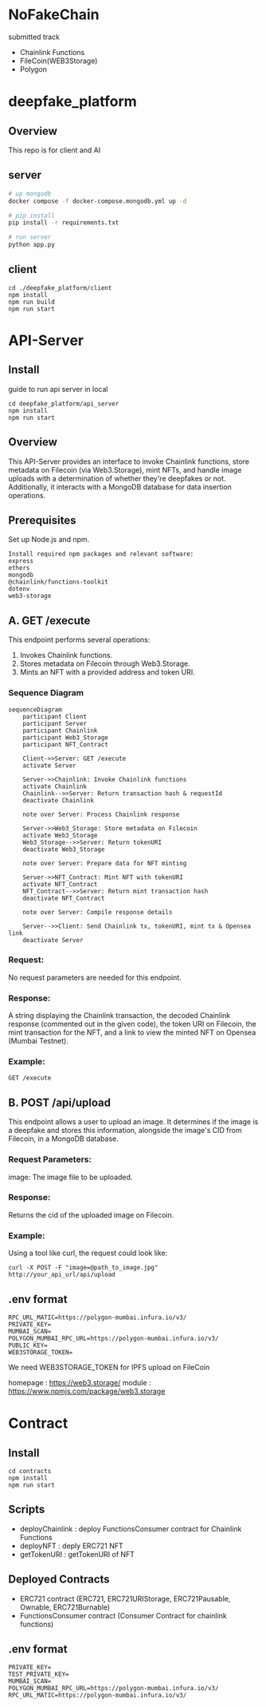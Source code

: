 # NoFakeChain

submitted track
- Chainlink Functions
- FileCoin(WEB3Storage)
- Polygon

# deepfake_platform

## Overview
This repo is for client and AI
 
## server

```sh
# up mongodb
docker compose -f docker-compose.mongodb.yml up -d

# pip install
pip install -r requirements.txt

# run server
python app.py
```

## client
```
cd ./deepfake_platform/client 
npm install
npm run build
npm run start
```

# API-Server
## Install
guide to run api server in local

```
cd deepfake_platform/api_server 
npm install
npm run start
```
## Overview
This API-Server provides an interface to invoke Chainlink functions, store metadata on Filecoin (via Web3.Storage), mint NFTs, and handle image uploads with a determination of whether they're deepfakes or not. Additionally, it interacts with a MongoDB database for data insertion operations.

## Prerequisites
Set up Node.js and npm.
```
Install required npm packages and relevant software:
express
ethers
mongodb
@chainlink/functions-toolkit
dotenv
web3-storage
```

## A. GET /execute
This endpoint performs several operations:
1. Invokes Chainlink functions.
2. Stores metadata on Filecoin through Web3.Storage.
3. Mints an NFT with a provided address and token URI.

### Sequence Diagram
```mermaid
sequenceDiagram
    participant Client
    participant Server
    participant Chainlink
    participant Web3_Storage
    participant NFT_Contract

    Client->>Server: GET /execute
    activate Server

    Server->>Chainlink: Invoke Chainlink functions
    activate Chainlink
    Chainlink-->>Server: Return transaction hash & requestId
    deactivate Chainlink

    note over Server: Process Chainlink response

    Server->>Web3_Storage: Store metadata on Filecoin
    activate Web3_Storage
    Web3_Storage-->>Server: Return tokenURI
    deactivate Web3_Storage

    note over Server: Prepare data for NFT minting

    Server->>NFT_Contract: Mint NFT with tokenURI
    activate NFT_Contract
    NFT_Contract-->>Server: Return mint transaction hash
    deactivate NFT_Contract

    note over Server: Compile response details

    Server-->>Client: Send Chainlink tx, tokenURI, mint tx & Opensea link
    deactivate Server

```

### Request:
No request parameters are needed for this endpoint.
### Response:
A string displaying the Chainlink transaction, the decoded Chainlink response (commented out in the given code), the token URI on Filecoin, the mint transaction for the NFT, and a link to view the minted NFT on Opensea (Mumbai Testnet).
### Example:
```
GET /execute
```

## B. POST /api/upload
This endpoint allows a user to upload an image. It determines if the image is a deepfake and stores this information, alongside the image's CID from Filecoin, in a MongoDB database.

### Request Parameters:
image: The image file to be uploaded.
### Response:
Returns the cid of the uploaded image on Filecoin.
### Example:
Using a tool like curl, the request could look like:
```
curl -X POST -F "image=@path_to_image.jpg" http://your_api_url/api/upload
```
## .env format
```
RPC_URL_MATIC=https://polygon-mumbai.infura.io/v3/
PRIVATE_KEY=
MUMBAI_SCAN=
POLYGON_MUMBAI_RPC_URL=https://polygon-mumbai.infura.io/v3/
PUBLIC_KEY=
WEB3STORAGE_TOKEN=
```
We need WEB3STORAGE_TOKEN for IPFS upload on FileCoin

homepage : https://web3.storage/
module : https://www.npmjs.com/package/web3.storage

# Contract

## Install
```
cd contracts
npm install
npm run start
```

## Scripts
- deployChainlink : deploy FunctionsConsumer contract for Chainlink Functions
- deployNFT : deply ERC721 NFT
- getTokenURI : getTokenURI of NFT

## Deployed Contracts
- ERC721 contract (ERC721, ERC721URIStorage, ERC721Pausable, Ownable, ERC721Burnable)
- FunctionsConsumer contract (Consumer Contract for chainlink functions)

## .env format

```
PRIVATE_KEY=
TEST_PRIVATE_KEY=
MUMBAI_SCAN=
POLYGON_MUMBAI_RPC_URL=https://polygon-mumbai.infura.io/v3/
RPC_URL_MATIC=https://polygon-mumbai.infura.io/v3/
```




